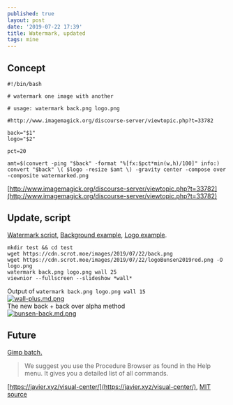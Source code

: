 ```yaml
---
published: true
layout: post
date: '2019-07-22 17:39'
title: Watermark, updated
tags: mine
---
```


## Concept

    #!/bin/bash

    # watermark one image with another

    # usage: watermark back.png logo.png

    #http://www.imagemagick.org/discourse-server/viewtopic.php?t=33782

    back="$1"
    logo="$2"

    pct=20            

    amt=$(convert -ping "$back" -format "%[fx:$pct*min(w,h)/100]" info:)
    convert "$back" \( $logo -resize $amt \) -gravity center -compose over -composite watermarked.png

[http://www.imagemagick.org/discourse-server/viewtopic.php?t=33782](http://www.imagemagick.org/discourse-server/viewtopic.php?t=33782)

## Update, script

[Watermark script](https://raw.githubusercontent.com/brontosaurusrex/stretchbang/master/bin/watermark), [Background example](https://cdn.scrot.moe/images/2019/07/22/back.png), [Logo example](https://cdn.scrot.moe/images/2019/07/22/logoBunsen2019red.png).

    mkdir test && cd test
    wget https://cdn.scrot.moe/images/2019/07/22/back.png
    wget https://cdn.scrot.moe/images/2019/07/22/logoBunsen2019red.png -O logo.png
    watermark back.png logo.png wall 25
    viewnior --fullscreen --slideshow *wall*

Output of `watermark back.png logo.png wall 15`    
[![wall-plus.md.png](https://cdn.scrot.moe/images/2019/07/22/wall-plus.md.png)](https://cdn.scrot.moe/images/2019/07/22/wall-plus.png)  
The new back + back over alpha method  
[![bunsen-back.md.png](https://cdn.scrot.moe/images/2019/07/24/bunsen-back.md.png)](https://cdn.scrot.moe/images/2019/07/24/bunsen-back.png)


## Future
[Gimp batch.](https://www.gimp.org/tutorials/Basic_Batch/)

> We suggest you use the Procedure Browser as found in the Help menu. It gives you a detailed list of all commands.

[https://javier.xyz/visual-center/](https://javier.xyz/visual-center/), [MIT source](https://github.com/javierbyte/visual-center/)
